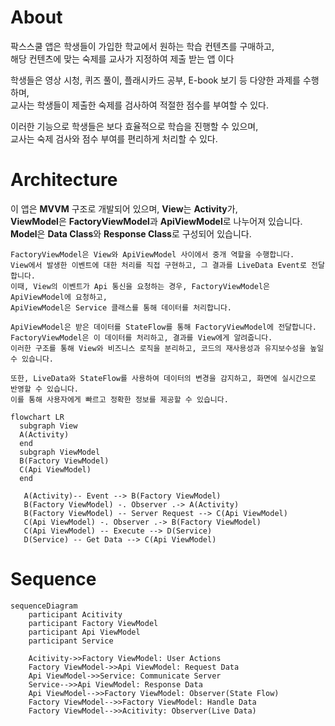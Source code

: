 # About
팍스스쿨 앱은 학생들이 가입한 학교에서 원하는 학습 컨텐츠를 구매하고,<br> 
해당 컨텐츠에 맞는 숙제를 교사가 지정하여 제출 받는 앱 이다

학생들은 영상 시청, 퀴즈 풀이, 플래시카드 공부, E-book 보기 등 다양한 과제를 수행하며,<br> 
교사는 학생들이 제출한 숙제를 검사하여 적절한 점수를 부여할 수 있다.

이러한 기능으로 학생들은 보다 효율적으로 학습을 진행할 수 있으며,<br> 
교사는 숙제 검사와 점수 부여를 편리하게 처리할 수 있다.

# Architecture
이 앱은 **MVVM** 구조로 개발되어 있으며, **View**는 **Activity**가, <br>
**ViewModel**은 **FactoryViewModel**과 **ApiViewModel**로 나누어져 있습니다.<br>
**Model**은 **Data Class**와 **Response Class**로 구성되어 있습니다.

    FactoryViewModel은 View와 ApiViewModel 사이에서 중개 역할을 수행합니다.
    View에서 발생한 이벤트에 대한 처리를 직접 구현하고, 그 결과를 LiveData Event로 전달합니다.
    이때, View의 이벤트가 Api 통신을 요청하는 경우, FactoryViewModel은 ApiViewModel에 요청하고,
    ApiViewModel은 Service 클래스를 통해 데이터를 처리합니다.

    ApiViewModel은 받은 데이터를 StateFlow를 통해 FactoryViewModel에 전달합니다.
    FactoryViewModel은 이 데이터를 처리하고, 결과를 View에게 알려줍니다.
    이러한 구조를 통해 View와 비즈니스 로직을 분리하고, 코드의 재사용성과 유지보수성을 높일 수 있습니다.

    또한, LiveData와 StateFlow를 사용하여 데이터의 변경을 감지하고, 화면에 실시간으로 반영할 수 있습니다.
    이를 통해 사용자에게 빠르고 정확한 정보를 제공할 수 있습니다.
~~~ mermaid
flowchart LR
  subgraph View
  A(Activity)
  end
  subgraph ViewModel
  B(Factory ViewModel)
  C(Api ViewModel)
  end
  
   A(Activity)-- Event --> B(Factory ViewModel)
   B(Factory ViewModel) -. Observer .-> A(Activity)
   B(Factory ViewModel) -- Server Request --> C(Api ViewModel)
   C(Api ViewModel) -. Observer .-> B(Factory ViewModel)
   C(Api ViewModel) -- Execute --> D(Service)
   D(Service) -- Get Data --> C(Api ViewModel)
~~~

# Sequence
~~~ mermaid
sequenceDiagram
    participant Acitivity
    participant Factory ViewModel
    participant Api ViewModel
    participant Service
    
    Acitivity->>Factory ViewModel: User Actions
    Factory ViewModel->>Api ViewModel: Request Data 
    Api ViewModel->>Service: Communicate Server
    Service-->>Api ViewModel: Response Data
    Api ViewModel-->>Factory ViewModel: Observer(State Flow)
    Factory ViewModel-->>Factory ViewModel: Handle Data
    Factory ViewModel-->>Acitivity: Observer(Live Data)


